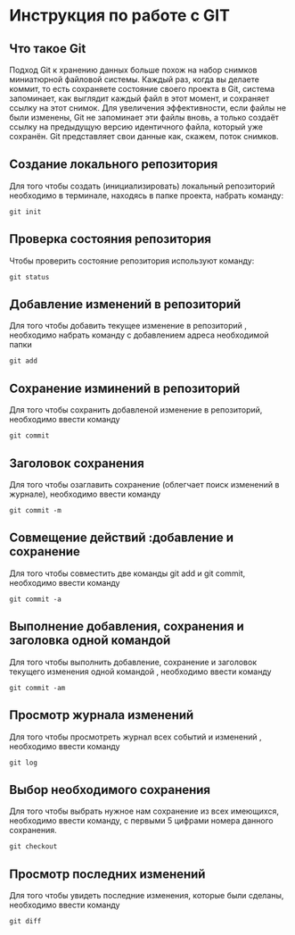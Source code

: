 # **Инструкция по работе с GIT**

## Что такое Git

Подход Git к хранению данных больше похож на набор снимков миниатюрной файловой системы. Каждый раз, когда вы делаете коммит, то есть сохраняете состояние своего проекта в Git, система запоминает, как выглядит каждый файл в этот момент, и сохраняет ссылку на этот снимок. Для увеличения эффективности, если файлы не были изменены, Git не запоминает эти файлы вновь, а только создаёт ссылку на предыдущую версию идентичного файла, который уже сохранён. Git представляет свои данные как, скажем, поток снимков.

## Создание локального репозитория

Для того чтобы создать (инициализировать) локальный репозиторий необходимо в терминале, находясь в папке проекта, набрать команду:

    git init

## Проверка состояния репозитория

Чтобы проверить состояние репозитория используют команду:

    git status

## Добавление изменений в репозиторий

Для того чтобы добавить текущее изменение в репозиторий , необходимо набрать команду с добавлением адреса необходимой папки

    git add

## Сохранение изминений в репозиторий

Для того чтобы сохранить добавленой изменение в репозиторий, необходимо ввести команду

    git commit

## Заголовок сохранения

Для того чтобы озаглавить сохранение (облегчает поиск изменений в журнале), необходимо ввести команду 

    git commit -m

## Совмещение действий :добавление и сохранение

Для того чтобы совместить две команды git add и git commit, необходимо ввести команду 

    git commit -a

## Выполнение добавления, сохранения и заголовка одной командой

Для того чтобы выполнить добавление, сохранение и заголовок текущего изменения одной командой , необходимо ввести команду

    git commit -am

## Просмотр журнала изменений

Для того чтобы просмотреть журнал всех событий и изменений , необходимо ввести команду

    git log

## Выбор необходимого сохранения

Для того чтобы выбрать нужное нам сохранение из всех имеющихся, необходимо ввести команду, c первыми 5 цифрами номера данного сохранения.

    git checkout

## Просмотр последних изменений

Для того чтобы увидеть последние изменения, которые были сделаны, необходимо ввести команду

    git diff

    